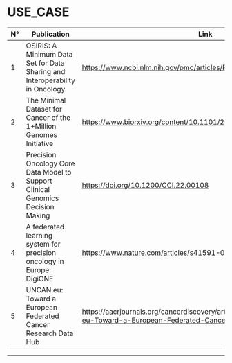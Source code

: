 # USE_CASE

| N° | Publication | Link | Year |
| --- | --- | --- | -- |  
| 1 | OSIRIS: A Minimum Data Set for Data Sharing and Interoperability in Oncology | https://www.ncbi.nlm.nih.gov/pmc/articles/PMC8140800/ | 2021 |
| 2 | The Minimal Dataset for Cancer of the 1+Million Genomes Initiative | https://www.biorxiv.org/content/10.1101/2023.10.07.561259v1 | 2023 |
| 3 | Precision Oncology Core Data Model to Support Clinical Genomics Decision Making | https://doi.org/10.1200/CCI.22.00108 | 2023
| 4 | A federated learning system for precision oncology in Europe: DigiONE | https://www.nature.com/articles/s41591-023-02715-8 | 2024 |
| 5 | UNCAN.eu: Toward a European Federated Cancer Research Data Hub | https://aacrjournals.org/cancerdiscovery/article/14/1/30/732551/UNCAN-eu-Toward-a-European-Federated-Cancer | 2024 |
------------
